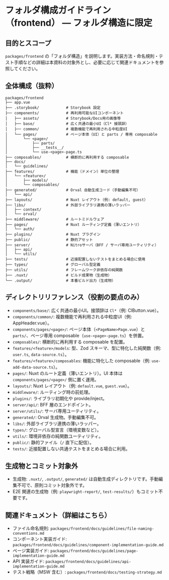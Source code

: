 # フォルダ構成ガイドライン（frontend） — フォルダ構造に限定

## 目的とスコープ

`packages/frontend` の「フォルダ構造」を説明します。実装方法・命名規則・テスト手順などの詳細は本資料の対象外とし、必要に応じて関連ドキュメントを参照してください。

## 全体構成（抜粋）

```
packages/frontend
├── app.vue
├── .storybook/            # Storybook 設定
├── components/            # 再利用可能なUIコンポーネント
│   ├── assets/            # Storybook/Docs用の画像等
│   ├── base/              # 広く共通の最小UI（Cl* 接頭辞）
│   ├── common/            # 複数機能で再利用される中粒度UI
│   └── pages/             # ページ本体（UI）と parts / 専用 composable
│       └── <page>/
│           ├── parts/
│           ├── __tests__/
│           └── use-<page>-page.ts
├── composables/           # 横断的に再利用する composable
├── docs/
│   └── guidelines/
├── features/              # 機能（ドメイン）単位の整理
│   └── <feature>/
│       ├── models/
│       └── composables/
├── generated/             # Orval 自動生成コード（手動編集不可）
│   └── api/
├── layouts/               # Nuxt レイアウト（例: default, guest）
├── libs/                  # 外部ライブラリ連携の薄いラッパー
│   ├── context/
│   └── orval/
├── middleware/            # ルートミドルウェア
├── pages/                 # Nuxt ルーティング定義（薄いエントリ）
│   └── auth/
├── plugins/               # Nuxt プラグイン
├── public/                # 静的アセット
├── server/                # Nitroサーバ（BFF / サーバ専用ユーティリティ）
│   ├── api/
│   └── utils/
├── tests/                 # 近接配置しないテストをまとめる場合に使用
├── types/                 # グローバル型定義
├── utils/                 # フレームワーク非依存の純関数
├── .nuxt/                 # ビルド成果物（生成物）
└── .output/               # 本番ビルド出力（生成物）
```

## ディレクトリリファレンス（役割の要点のみ）

- `components/base/`: 広く共通の最小UI。接頭辞は `Cl*`（例: ClButton.vue）。
- `components/common/`: 複数機能で再利用される中粒度UI（例: AppHeader.vue）。
- `components/pages/<page>/`: ページ本体（`<PageName>Page.vue`）と `parts/`、ページ専用 composable（`use-<page>-page.ts`）を併置。
- `composables/`: 横断的に再利用する composable を配置。
- `features/<feature>/models`: 型、Zod スキーマ、型に特化した純関数（例: `user.ts`, `data-source.ts`）。
- `features/<feature>/composables`: 機能に特化した composable（例: `use-add-data-source.ts`）。
- `pages/`: Nuxt のルート定義（薄いエントリ）。UI 本体は `components/pages/<page>/` 側に置く運用。
- `layouts/`: Nuxt レイアウト（例: `default.vue`, `guest.vue`）。
- `middleware/`: ルーティング時の前処理。
- `plugins/`: ライブラリ初期化や provide/inject。
- `server/api/`: BFF 層のエンドポイント。
- `server/utils/`: サーバ専用ユーティリティ。
- `generated/`: Orval 生成物。手動編集不可。
- `libs/`: 外部ライブラリ連携の薄いラッパー。
- `types/`: グローバル型宣言（環境変数など）。
- `utils/`: 環境非依存の純関数ユーティリティ。
- `public/`: 静的ファイル（`/` 直下に配信）。
- `tests/`: 近接配置しない共通テストをまとめる場合に利用。

## 生成物とコミット対象外

- 生成物: `.nuxt/`, `.output/`, `generated/` は自動生成ディレクトリです。手動編集不可で、原則コミット対象外です。
- E2E 関連の生成物（例: `playwright-report/`, `test-results/`）もコミット不要です。

## 関連ドキュメント（詳細はこちら）

- ファイル命名規則: `packages/frontend/docs/guidelines/file-naming-conventions.md`
- コンポーネント実装ガイド: `packages/frontend/docs/guidelines/component-implementation-guide.md`
- ページ実装ガイド: `packages/frontend/docs/guidelines/page-implementation-guide.md`
- API 実装ガイド: `packages/frontend/docs/guidelines/api-implementation-guide.md`
- テスト戦略（MSW 含む）: `packages/frontend/docs/testing-strategy.md`

